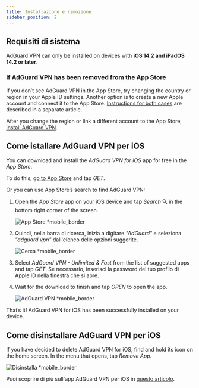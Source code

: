 ```yaml
---
title: Installazione e rimozione
sidebar_position: 2
---
```


## Requisiti di sistema

AdGuard VPN can only be installed on devices with **iOS 14.2 and iPadOS 14.2 or later**.

### If AdGuard VPN has been removed from the App Store

If you don’t see AdGuard VPN in the App Store, try changing the country or region in your Apple ID settings. Another option is to create a new Apple account and connect it to the App Store. [Instructions for both cases](/adguard-vpn-for-ios/solving-problems/app-store) are described in a separate article.

After you change the region or link a different account to the App Store, [install AdGuard VPN](https://apps.apple.com/us/app/adguard-vpn-unlimited-fast/id1525373602).

## Come istallare AdGuard VPN per iOS

You can download and install the *AdGuard VPN for iOS* app for free in the *App Store*.

To do this, [go to App Store](https://agrd.io/ios_vpn) and tap *GET*.

Or you can use App Store’s search to find AdGuard VPN:

1. Open the *App Store* app on your iOS device and tap *Search* 🔍 in the bottom right corner of the screen.

    ![App Store *mobile_border](https://cdn.adguardvpn.com/content/kb/vpn/ios/app-store-en.png)

1. Quindi, nella barra di ricerca, inizia a digitare *"AdGuard"* e seleziona *"adguard vpn"* dall'elenco delle opzioni suggerite.

    ![Cerca *mobile_border](https://cdn.adguardvpn.com/content/kb/vpn/ios/search-en.png)

1. Select *AdGuard VPN - Unlimited & Fast* from the list of suggested apps and tap *GET*. Se necessario, inserisci la password del tuo profilo di Apple ID nella finestra che si apre.
1. Wait for the download to finish and tap *OPEN* to open the app.

    ![AdGuard VPN *mobile_border](https://cdn.adguardvpn.com/content/kb/vpn/ios/adguard-vpn-en.png)

That’s it! AdGuard VPN for iOS has been successfully installed on your device.

## Come disinstallare AdGuard VPN per iOS

If you have decided to delete AdGuard VPN for iOS, find and hold its icon on the home screen. In the menu that opens, tap *Remove App*.

![Disinstalla *mobile_border](https://cdn.adguardvpn.com/content/kb/vpn/ios/2.2/quick-action-menu.png)

Puoi scoprire di più sull'app AdGuard VPN per iOS in [questo articolo](adguard-vpn-for-ios/overview).
